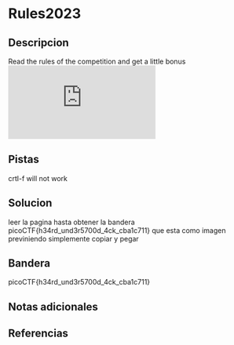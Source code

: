 # Rules2023


## Descripcion
Read the rules of the competition and get a little bonus![Rules](https://picoctf.org/competitions/2023-spring-rules.html)
## Pistas
crtl-f will not work

## Solucion
leer la pagina hasta obtener la bandera picoCTF{h34rd_und3r5700d_4ck_cba1c711} que esta como imagen previniendo simplemente copiar y pegar
## Bandera
picoCTF{h34rd_und3r5700d_4ck_cba1c711}
## Notas adicionales


## Referencias
